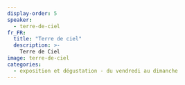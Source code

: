 ```yaml
---
display-order: 5
speaker:
  - terre-de-ciel
fr_FR:
  title: "Terre de ciel"
  description: >-
    Terre de Ciel
image: terre-de-ciel
categories:
  - exposition et dégustation - du vendredi au dimanche
---
```

